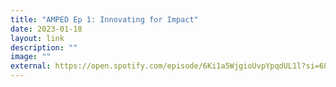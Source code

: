 ```yaml
---
title: "AMPED Ep 1: Innovating for Impact"
date: 2023-01-18
layout: link
description: ""
image: ""
external: https://open.spotify.com/episode/6Ki1a5WjgioUvpYpqdUL1l?si=6865e16498a543ce
---
```

